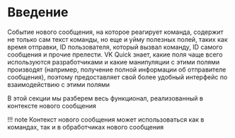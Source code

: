 # Введение
Событие нового сообщения, на которое реагирует команда, содержит не только сам текст команды, но еще и уйму полезных полей, таких как время отправки, ID пользователя, который вызвал команду, ID самого сообщения и прочие прелести. VK Quick знает, какие поля чаще всего используются разработчиками и какие манипуляции с этими полями производят (например, получение полной информации об отправителе сообщения), поэтому предоставляет свой более удобный интерфейс по взаимодействию с этими полями

В этой секции мы разберем весь функционал, реализованный в контексте нового сообщения

!!! note
    Контекст нового сообщения может использоваться как в командах, так и в обработчиках нового сообщения